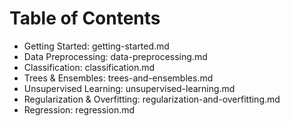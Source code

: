 # Table of Contents

- Getting Started: getting-started.md
- Data Preprocessing: data-preprocessing.md
- Classification: classification.md
- Trees & Ensembles: trees-and-ensembles.md
- Unsupervised Learning: unsupervised-learning.md
- Regularization & Overfitting: regularization-and-overfitting.md
- Regression: regression.md
